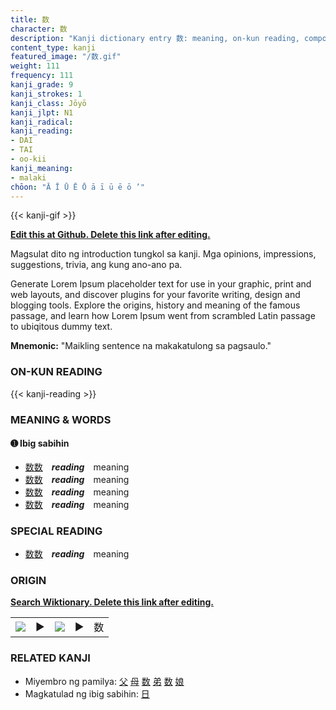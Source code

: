```yaml
---
title: 数
character: 数
description: "Kanji dictionary entry 数: meaning, on-kun reading, compounds, origin, related kanji"
content_type: kanji
featured_image: "/数.gif"
weight: 111
frequency: 111
kanji_grade: 9
kanji_strokes: 1
kanji_class: Jōyō
kanji_jlpt: N1
kanji_radical: 
kanji_reading: 
- DAI
- TAI
- oo-kii
kanji_meaning:
- malaki
chōon: "Ā Ī Ū Ē Ō ā ī ū ē ō ’"
---
```

[//]: # (Don't edit the line below. Kanji animated GIF code is automatically generated.)
{{< kanji-gif >}}

[//]: # (Edit below this line.)

**[Edit this at Github. Delete this link after editing.](https://github.com/tim0g/tim/tree/main/content/kanji/数/index.md)**

Magsulat dito ng introduction tungkol sa kanji. Mga opinions, impressions, suggestions, trivia, ang kung ano-ano pa.

Generate Lorem Ipsum placeholder text for use in your graphic, print and web layouts, and discover plugins for your favorite writing, design and blogging tools. Explore the origins, history and meaning of the famous passage, and learn how Lorem Ipsum went from scrambled Latin passage to ubiqitous dummy text.
 
**Mnemonic:** "Maikling sentence na makakatulong sa pagsaulo."

### ON-KUN READING

[//]: # (Don't edit the line below. ON-KUN READING code is automatically generated.)
{{< kanji-reading >}}

### MEANING & WORDS

#### ➊ **Ibig sabihin**
  - [数](../数)[数](../数)　***reading***　meaning
  - [数](../数)[数](../数)　***reading***　meaning
  - [数](../数)[数](../数)　***reading***　meaning
  - [数](../数)[数](../数)　***reading***　meaning

### SPECIAL READING
  - [数](../数)[数](../数)　***reading***　meaning

### ORIGIN

**[Search Wiktionary. Delete this link after editing.](https://wiktionary.org/wiki/数)**
<table class="kanji-table"><tr><td>
<img src="60px-数-bronze.svg.png">
</td><td>▶</td><td>
<img src="60px-数-oracle.svg.png">
</td><td>▶</td>
<td class="kanji-origin">数</td>
</tr></table>

### RELATED KANJI
- Miyembro ng pamilya: [父](../父) [母](../母) [数](../数) [弟](../弟) [数](../数) [娘](../娘)
- Magkatulad ng ibig sabihin: [日](../日)
